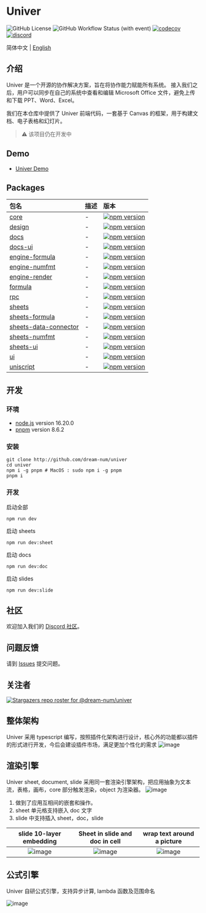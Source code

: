 # Univer

![GitHub License](https://img.shields.io/github/license/dream-num/univer)
![GitHub Workflow Status (with event)](https://img.shields.io/github/actions/workflow/status/dream-num/univer/build.yml)
[![codecov](https://codecov.io/gh/dream-num/univer/graph/badge.svg?token=aPfyW2pIMN)](https://codecov.io/gh/dream-num/univer)
[![discord](https://img.shields.io/discord/1136129819961217077?logo=discord&logoColor=FFFFFF&label=discord&color=5865F2)](https://discord.gg/z3NKNT6D2f)

简体中文 | [English](./README.md)

## 介绍

Univer 是一个开源的协作解决方案，旨在将协作能力赋能所有系统。 接入我们之后，用户可以同步在自己的系统中查看和编辑 Microsoft Office 文件，避免上传和下载 PPT、Word、Excel。

我们在本仓库中提供了 Univer 前端代码，一套基于 Canvas 的框架，用于构建文档、电子表格和幻灯片。

> ⚠️ 该项目仍在开发中

## Demo

-   [Univer Demo](https://dream-num.github.io/univer-demo/)

## Packages

| 包名                                         | 描述         | 版本                                                                                                                        |
| :------------------------------------------ | :---------- | :-------------------------------------------------------------------------------------------------------------------------- |
| [core](./packages/core)                     | -           | [![npm version](https://img.shields.io/npm/v/@univerjs/core)](https://npmjs.org/package/@univerjs/core)                     |
| [design](./packages/design)                 | -           | [![npm version](https://img.shields.io/npm/v/@univerjs/design)](https://npmjs.org/package/@univerjs/design)                 |
| [docs](./packages/docs)                     | -           | [![npm version](https://img.shields.io/npm/v/@univerjs/docs)](https://npmjs.org/package/@univerjs/docs)                     |
| [docs-ui](./packages/docs-ui)               | -           | [![npm version](https://img.shields.io/npm/v/@univerjs/docs-ui)](https://npmjs.org/package/@univerjs/docs-ui)               |
| [engine-formula](./packages/engine-formula) | -           | [![npm version](https://img.shields.io/npm/v/@univerjs/engine-formula)](https://npmjs.org/package/@univerjs/engine-formula) |
| [engine-numfmt](./packages/engine-numfmt)   | -           | [![npm version](https://img.shields.io/npm/v/@univerjs/engine-numfmt)](https://npmjs.org/package/@univerjs/engine-numfmt)   |
| [engine-render](./packages/engine-render)   | -           | [![npm version](https://img.shields.io/npm/v/@univerjs/engine-render)](https://npmjs.org/package/@univerjs/engine-render)   |
| [formula](./packages/formula)               | -           | [![npm version](https://img.shields.io/npm/v/@univerjs/formula)](https://npmjs.org/package/@univerjs/formula)               |
| [rpc](./packages/rpc)                       | -           | [![npm version](https://img.shields.io/npm/v/@univerjs/rpc)](https://npmjs.org/package/@univerjs/rpc)                       |
| [sheets](./packages/sheets)                 | -           | [![npm version](https://img.shields.io/npm/v/@univerjs/sheets)](https://npmjs.org/package/@univerjs/sheets)                 |
| [sheets-formula](./packages/sheets-formula) | -           | [![npm version](https://img.shields.io/npm/v/@univerjs/sheets-formula)](https://npmjs.org/package/@univerjs/sheets-formula) |
| [sheets-data-connector](./packages/sheets-data-connector) | -           | [![npm version](https://img.shields.io/npm/v/@univerjs/sheets-data-connector)](https://npmjs.org/package/@univerjs/sheets-data-connector) |
| [sheets-numfmt](./packages/sheets-numfmt)   | -           | [![npm version](https://img.shields.io/npm/v/@univerjs/sheets-numfmt)](https://npmjs.org/package/@univerjs/sheets-numfmt)   |
| [sheets-ui](./packages/sheets-ui)           | -           | [![npm version](https://img.shields.io/npm/v/@univerjs/sheets-ui)](https://npmjs.org/package/@univerjs/sheets-ui)           |
| [ui](./packages/ui)                         | -           | [![npm version](https://img.shields.io/npm/v/@univerjs/ui)](https://npmjs.org/package/@univerjs/ui)                         |
| [uniscript](./packages/uniscript)           | -           | [![npm version](https://img.shields.io/npm/v/@univerjs/uniscript)](https://npmjs.org/package/@univerjs/uniscript)           |

## 开发

### 环境

-   [node.js](https://nodejs.org) version 16.20.0
-   [pnpm](https://pnpm.io) version 8.6.2

### 安装

```
git clone http://github.com/dream-num/univer
cd univer
npm i -g pnpm # MacOS : sudo npm i -g pnpm
pnpm i
```

### 开发

启动全部

```shell
npm run dev
```

启动 sheets

```shell
npm run dev:sheet
```

启动 docs

```shell
npm run dev:doc
```

启动 slides

```shell
npm run dev:slide
```

## 社区

欢迎加入我们的 [Discord 社区](https://discord.gg/z3NKNT6D2f)。

## 问题反馈

请到 [Issues](http://github.com/dream-num/univer/issues) 提交问题。

## 关注者

[![Stargazers repo roster for @dream-num/univer](https://reporoster.com/stars/dream-num/univer)](https://github.com/dream-num/univer/stargazers)

## 整体架构

Univer 采用 typescript 编写，按照插件化架构进行设计，核心外的功能都以插件的形式进行开发，今后会建设插件市场，满足更加个性化的需求
![image](./docs/source/overall.png)

## 渲染引擎

Univer sheet, document, slide 采用同一套渲染引擎架构，把应用抽象为文本流，表格，画布，core 部分触发渲染，object 为渲染器。
![image](./docs/source/Render%20Engine.png)

1. 做到了应用互相间的嵌套和操作。
2. sheet 单元格支持嵌入 doc 文字
3. slide 中支持插入 sheet，doc，slide

|     slide 10-layer embedding      |         Sheet in slide and doc in cell         |   wrap text around a picture    |
| :-------------------------------: | :--------------------------------------------: | :-----------------------------: |
| ![image](./docs/source/Slide.png) | ![image](./docs/source/Sheet%20in%20slide.png) | ![image](./docs/source/doc.png) |

## 公式引擎

Univer 自研公式引擎，支持异步计算, lambda 函数及范围命名

![image](./docs/source/Formula%20Engine.png)

